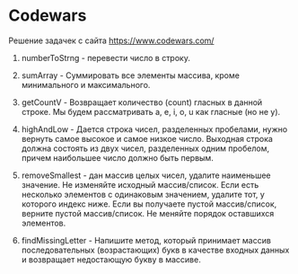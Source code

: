 # Codewars
Решение задачек с сайта https://www.codewars.com/

1. numberToStrng - перевести число в строку.
2. sumArray - Суммировать все элементы массива, кроме минимального и максимального.
3. getCountV - Возвращает количество (count) гласных в данной строке. Мы будем рассматривать a, e, i, o, u как гласные (но не y).

4. highAndLow - Дается строка чисел, разделенных пробелами, нужно вернуть самое высокое и самое низкое число. Выходная строка должна состоять из двух чисел, разделенных одним пробелом, причем наибольшее число должно быть первым.

5. removeSmallest - дан массив целых чисел, удалите наименьшее значение. Не изменяйте исходный массив/список. Если есть несколько элементов с одинаковым значением, удалите тот, у которого индекс ниже. Если вы получаете пустой массив/список, верните пустой массив/список. Не меняйте порядок оставшихся элементов.

6. findMissingLetter - Напишите метод, который принимает массив последовательных (возрастающих) букв в качестве входных данных и возвращает недостающую букву в массиве.